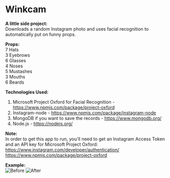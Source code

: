 # Winkcam
**A little side project:**  
Downloads a random Instagram photo and uses facial recognition to automatically put on funny props.

**Props:**  
7 Hats  
3 Eyebrows  
6 Glasses  
4 Noses  
5 Mustashes  
3 Mouths  
6 Beards  

**Technologies Used:**  
1. Microsoft Project Oxford for Facial Recognition - https://www.npmjs.com/package/project-oxford  
2. Instagram-node - https://www.npmjs.com/package/instagram-node  
3. MongoDB if you want to save the records - https://www.mongodb.org/  
4. Node.js - https://nodejs.org/  

**Note:**  
In order to get this app to run, you'll need to get an Instagram Access Token and an API key for Microsoft Project Oxford:  
https://www.instagram.com/developer/authentication/  
https://www.npmjs.com/package/project-oxford

**Example:**  
![Before](http://i.imgur.com/nIGeu4q.png?1)   ![After](http://i.imgur.com/5zG9z54.png?1)

